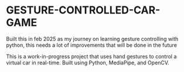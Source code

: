 # GESTURE-CONTROLLED-CAR-GAME
Built this in feb 2025 as my journey on learning gesture controlling with python, this needs a lot of improvements that will be done in the future

This is a work-in-progress project that uses hand gestures to control a virtual car in real-time. Built using Python, MediaPipe, and OpenCV.
